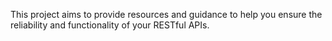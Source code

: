 This project aims to provide resources and guidance to help you ensure the reliability and functionality of your RESTful APIs.
